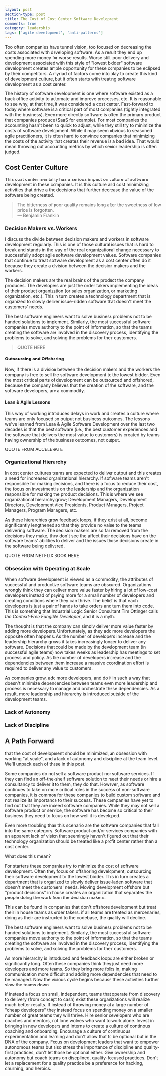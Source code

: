 ```yaml
---
layout: post
section-type: post
title: The Cost of Cost Center Software Development
comments: true
category: leadership
tags: ['agile development', 'anti-patterns']
---
```


Too often companies have tunnel vision, too focused on decreasing the costs associated with developing software. As a result they end up spending more money for worse results. Worse still, poor delivery and development associated with this style of "lowest bidder" software development creates ample opportunity for these companies to be eclipsed by their competitors. A myriad of factors come into play to create this kind of development culture, but it often starts with treating software development as a cost center. 

The history of software development is one where software existed as a back office activity to automate and improve processes, etc. It is reasonable to see why, at that time, it was considered a cost center. Fast-forward to today where software is a critical part of most companies (tightly integrated with the business). Even more directly software is often the primary product that companies produce (SaaS for example). For most companies the accounting hasn't been so quick to adjust, while they still try to minimize the costs of software development. While it may seem obvious to seasoned agile practitioners, it is often hard to convince companies that minimizing the costs of the activity that creates their revenue is a bad idea. That would mean throwing out accounting metrics by which senior leadership is often judged. 

## Cost Center Culture

This cost center mentality has a serious impact on culture of software development in these companies. It is this culture and cost minimizing activities that drive a the decisions that further decrease the value of the software being created.  

> The bitterness of poor quality remains long after the sweetness of low price is forgotten.  
> &mdash; Benjamin Franklin


### Decision Makers vs. Workers
I discuss the divide between decision makers and workers in software development regularly. This is one of those cultural issues that is hard to break and stands in the way of the real organizational change necessary to successfully adopt agile software development values. Software companies that continue to treat software development as a cost center often do it because they create a division between the decision makers and the workers. 

The decision makers are the real brains of the product the company produces. The developers are just the order takers implementing the ideas of their product organization (or sales organization, or marketing organization, etc.). This in turn creates a technology department that is organized to slowly deliver issue-ridden software that doesn't meet the customers' needs. 

The best software engineers want to solve business problems not to be handed solutions to implement. Similarly, the most successful software companies move authority to the point of information, so that the teams creating the software are involved in the discovery process, identifying the problems to solve, and solving the problems for their customers.

> QUOTE HERE 

#### Outsourcing and Offshoring
Now, if there is a division between the decision makers and the workers the company is free to sell the software development to the lowest bidder. Even the most critical parts of development can be outsourced and offshored, because the company believes that the creation of the software, and the software developers, are a commodity. 

#### Lean & Agile Lessons
This way of working introduces delays in work and creates a culture where teams are only focused on output not business outcomes. The lessons we've learned from Lean & Agile Software Development over the last two decades is that the best software (i.e., the best customer experiences and the software that delivers the most value to customers) is created by teams having ownership of the business outcomes, not output. 

QUOTE FROM ACCELERATE

### Organizational Hierarchy
In cost center cultures teams are expected to deliver output and this creates a need for increased organizational hierarchy. If software teams aren't responsible for making decisions, and there is a focus to reduce their cost, the focus on investment is on the leadership and the organization responsible for making the product decisions. This is where we see organizational hierarchy grow; Development Managers, Development Directors, Development Vice Presidents, Product Managers, Project Managers, Program Managers, etc. 

As these hierarchies grow feedback loops, if they exist at all, become significantly lengthened so that they provide no value to the teams delivering software. The decision makers are so far removed from the decisions they make, they don't see the affect their decisions have on the software teams' abilities to deliver and the issues those decisions create in the software being delivered. 

QUOTE FROM NETFLIX BOOK HERE

### Obsession with Operating at Scale
When software development is viewed as a commodity, the attributes of successful and productive software teams are obscured. Organizations wrongly think they can deliver more value faster by hiring a lot of low-cost developers instead of paying more for a small number of developers and creating conditions where they can thrive. The belief is that each developers is just a pair of hands to take orders and turn them into code. This is something that Industrial Logic Senior Consultant Tim Ottinger calls _the Context-Free Fungible Developer_, and it is a myth. 

The thought is that the company can simply deliver more value faster by adding more developers. Unfortunately, as they add more developers the opposite often happens. As the number of developers increase and the leadership hierarchy grows it takes increasingly longer to deliver any software. Decisions that could be made by the development team (in successful agile teams) now takes weeks as leadership has meetings to set process and policy. As the number of developers increase and the dependencies between them increase a massive coordination effort is required to deliver any value to customers. 

As companies grow, add more developers, and do it in such a way that doesn't minimize dependencies between teams even more leadership and process is necessary to manage and orchestrate these dependencies. As a result, more leadership and hierarchy is introduced outside of the development teams.


### Lack of Autonomy

### Lack of Discipline

## A Path Forward


that the cost of development should be minimized, an obsession with working "at scale", and a lack of autonomy and discipline at the team level. We'll unpack each of these in this post.

Some companies do not sell a software product nor software services. If they can find an off-the-shelf software solution to meet their needs or hire a consultancy to deliver it to them, they do that. However, as software continues to take on more critical roles in the success of non-software companies, it is common for these companies to build custom software and not realize its importance to their success. These companies have yet to find out that they are indeed software companies. While they may not sell a software product or service, the software has become so critical to their business they need to focus on how well it is developed.

Even more troubling than this scenario are the software companies that fall into the same category. Software product and/or services companies with an apparent lack of vision that seemingly haven't figured out that their technology organization should be treated like a profit center rather than a cost center.

What does this mean?

For starters these companies try to minimize the cost of software development. Often they focus on offshoring development, outsourcing their software development to the lowest bidder. This in turn creates a department that is organized to slowly deliver issue-laden software that doesn't meet the customers' needs. Moving development offshore but "product decisions" in house creates an organization that separates the people doing the work from the decision makers.

This can be found in companies that don't offshore development but treat their in house teams as order takers. if all teams are treated as mercenaries, doing as their are instructed to the codebase, the quality will decline.

The best software engineers want to solve business problems not to be handed solutions to implement. Similarly, the most successful software companies move authority to the point of information, so that the teams creating the software are involved in the discovery process, identifying the problems to solve, and solving the problems for their customers.

As more hierarchy is introduced and feedback loops are either broken or significantly long. Often these companies think they just need more developers and more teams. So they bring more folks in, making communication more difficult and adding more dependencies that need to be managed. Now the vicious cycle begins because these activities further slow the teams down.

If instead a focus on small, independent, teams that operate from discovery to delivery (from concept to cash) exist these organizations will realize much better results. If instead of throwing money at a large number of "cheap developers" they instead focus on spending money on a smaller number of great teams they will thrive. Hire senior developers who are coaches and mentors, not lone wolves who want to work alone. Invest in bringing in new developers and interns to create a culture of continous coaching and onboarding. Encourage a culture of continuous experimentation and learning and don't allow that to be optional but in the DNA of the company. Focus on development leaders that want to empower autonomous teams but also stress the importance of discipline and quality-first practices, don't let those be optional either. Give ownership and autonomy but coach teams on discplined, quality-focused practices. Don't let a replacement for a quality practice be a preference for hacking, churning, and heroics.